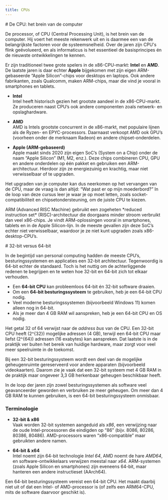 ```yaml
---
title: CPUs
---
```


<div class="header1" id="top" markdown="1"># De CPU: het brein van de computer
</div>

De processor, of CPU (Central Processing Unit), is het brein van de computer. Hij voert het meeste rekenwerk uit en is daarmee een van de belangrijkste factoren voor de systeemsnelheid. Over de jaren zijn CPU's flink geëvolueerd, en als informaticus is het essentieel de basisprincipes én de nieuwste ontwikkelingen te kennen.

Er zijn traditioneel twee grote spelers in de x86-CPU-markt: **Intel** en **AMD**. De laatste jaren is daar echter **Apple** bijgekomen met zijn eigen ARM-gebaseerde “Apple Silicon”-chips voor desktops en laptops. Ook andere fabrikanten, zoals Qualcomm, maken ARM-chips, maar die vind je vooral in smartphones en tablets.

- **Intel**  
  Intel heeft historisch gezien het grootste aandeel in de x86-CPU-markt. Ze produceren naast CPU’s ook andere componenten zoals netwerk- en opslaghardware.  

- **AMD**  
  AMD is Intels grootste concurrent in de x86-markt, met populaire lijnen als de Ryzen- en EPYC-processors. Daarnaast verkoopt AMD ook GPU’s (voorheen onder de merknaam Radeon) en andere chipset-onderdelen.

- **Apple (ARM-gebaseerd)**  
  Apple maakt sinds 2020 zijn eigen SoC’s (System on a Chip) onder de naam “Apple Silicon” (M1, M2, enz.). Deze chips combineren CPU, GPU en andere onderdelen op één pakket en gebruiken een ARM-architectuur. Hierdoor zijn ze energiezuinig en krachtig, maar niet verwisselbaar of te upgraden.

Het upgraden van je computer kan dus neerkomen op het vervangen van de CPU, maar de vraag is dan altijd: “Wat past er op mijn moederbord?” In de loop van deze cursus leer je waar je op moet letten, zoals socket-compatibiliteit en chipsetondersteuning, om de juiste CPU te kiezen.

<div class="note opmerking"><p>
ARM (Advanced RISC Machine) gebruikt een zogeheten *reduced instruction set* (RISC)-architectuur die doorgaans minder stroom verbruikt dan veel x86-chips. Je vindt ARM-oplossingen vooral in smartphones, tablets en in de Apple Silicon-lijn. In de meeste gevallen zijn deze SoC’s echter niet verwisselbaar, waardoor je ze niet kunt upgraden zoals x86-desktop-CPU’s.
</p></div>

<div class="header1" id="top" markdown="1"># 32-bit versus 64-bit
</div>

In de begintijd van personal computing hadden de meeste CPU’s, besturingssystemen en applicaties een 32-bit architectuur. Tegenwoordig is 64-bit echter de standaard. Toch is het nuttig om de achterliggende redenen te begrijpen en te weten hoe 32-bit en 64-bit zich tot elkaar verhouden.

- Een **64-bit CPU** kan probleemloos 64-bit én 32-bit software draaien.  
- Om een **64-bit besturingssysteem** te gebruiken, heb je een 64-bit CPU nodig.  
- Veel moderne besturingssystemen (bijvoorbeeld Windows 11) komen alleen nog in 64-bit.  
- Als je meer dan 4 GB RAM wil aanspreken, heb je een 64-bit CPU en OS nodig.

Het getal 32 of 64 verwijst naar de *address bus* van de CPU. Een 32-bit CPU heeft \(2^{32}\) mogelijke adressen (4 GB), terwijl een 64-bit CPU maar liefst \(2^{64}\) adressen (16 exabytes) kan aanspreken. Dat laatste is in de praktijk ver buiten het bereik van huidige hardware, maar zorgt voor veel meer speelruimte in de toekomst.

<div class="note opmerking"><p>
Bij een 32-bit besturingssysteem wordt een deel van de mogelijke geheugenruimte gereserveerd voor andere apparaten (bijvoorbeeld videokaarten). Daarom zie je vaak dat een 32-bit systeem met 4 GB RAM in de praktijk maar ongeveer 3,3 GB herkenbaar geheugen beschikbaar heeft.
</p></div>

In de loop der jaren zijn zowel besturingssystemen als software veel geavanceerder geworden en verbruiken ze meer geheugen. Om meer dan 4 GB RAM te kunnen gebruiken, is een 64-bit besturingssysteem onmisbaar.

### Terminologie
- **32-bit & x86**  
  Vaak worden 32-bit systemen aangeduid als *x86*, een verwijzing naar de oude Intel-processoren die eindigden op “86” (bijv. 8086, 80286, 80386, 80486). AMD-processors waren “x86-compatible” maar gebruikten andere namen.  

- **64-bit & x64**  
  Intel noemt zijn 64-bit technologie *Intel 64*, AMD noemt de hare *AMD64*, en software-ontwikkelaars verwijzen meestal naar *x64*. ARM-systemen (zoals Apple Silicon en smartphones) zijn eveneens 64-bit, maar hanteren een andere instructieset (AArch64).

<div class="note opmerking"><p>
Een 64-bit besturingssysteem vereist een 64-bit CPU. Het maakt daarbij niet uit of dat een Intel- of AMD-processor is (of zelfs een ARM64-CPU, mits de software daarvoor geschikt is).
</p></div>









